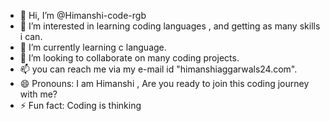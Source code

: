 - 👋 Hi, I’m @Himanshi-code-rgb
- 👀 I’m interested in learning coding languages , and getting as many skills i can.
- 🌱 I’m currently learning c language.
- 💞️ I’m looking to collaborate on many coding projects.
- 📫 you can reach me via my e-mail id "himanshiaggarwals24.com".
- 😄 Pronouns: I am Himanshi , Are you ready to join this coding journey with me?
- ⚡ Fun fact: Coding is thinking
